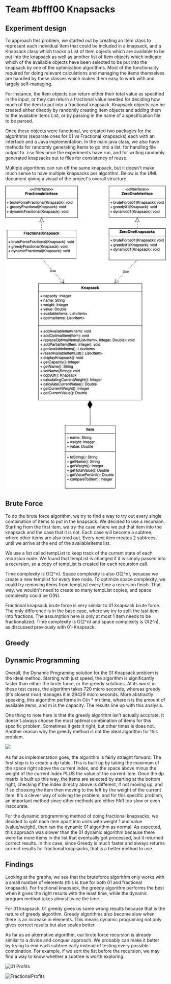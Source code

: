 # Team #bfff00 Knapsacks

## Experiment design
To approach this problem, we started out by creating an Item class to represent each individual Item that could be included in a knapsack, and a Knapsack class which
tracks a List of Item objects which are available to be put into the knapsack as well as another list of Item objects which indicate which of the available objects
have been selected to be put into the knapsack by one of the optimization algorithms.  Most of the functionality required for doing relevant calculations and managing the items themselves are handled by these classes which makes them easy to work with and largely self-managing.

For instance, the Item objects can return either their total value as specified in the input, or they can return a fractional value needed for deciding how much of the
item to put into a fractional knapsack.  Knapsack objects can be created either directly by randomly creating Item objects and adding them to the available Items List, or by passing in the name of a specification file to be parsed.

Once these objects were functional, we created two packages for the algorithms (separate ones for 01 vs Fractional knapsacks) each with an interface and a Java
implementation.  In the main java class, we also have methods for randomly generating Items to go into a list, for handling file output to .csv files once the
experiments have run, and for writing randomly generated knapsacks out to files for consistency of reuse.

Multiple algorithms can run off the same knapsack, but it doesn't make much sense to have multiple knapsacks per algorithm. Below
is the UML document giving a visual of the project's overall structure.

![](Project-2-UML.png)

## Brute Force

To do the brute force algorithm, we try to find a way to try out every single combination of items to put in the knapsack. We decided to use a recursion. Starting from the first item, we try the case where we put that item into the knapsack and the case that it is not. Each case will become a subtree, where other items are also tried out. Every next item creates 2 subtrees, until we arrive at the end of the availableItems list.

We use a list called tempList to keep track of the current state of each recursion node. We found that tempList is changed if it is simply passed into a recursion, so a copy of tempList is created for each recursion call.

Time complexity is O(2^n). Space complexity is also O(2^n), because we create a new templist for every tree node. To optimize space complexity, we could try removing items from tempList every time a recursion finish. That way, we wouldn't need to create so many tempList copies, and space complexity could be O(N).

Fractional knapsack brute force is very similar to 01 knapsack brute force. The only difference is in the base case, where we try to split the last item into fractions. The assumption here is only at most 1 item needs to be fractionalized. Time complexity is O(2^n) and space complexity is O(2^n), as discussed previously with 01-Knapsack.

## Greedy

## Dynamic Programming

Overall, the Dynamic Programing solution for the 01 Knapsack problem is the ideal method. Starting with just speed, the
algorithm is significantly faster than either the brute force, or the greedy solutions. At its worst in these test cases,
the algorithm takes 720 micro seconds, whereas greedy (it's closest rival) manages it in 29429 micro seconds. More abstractly
speaking, this algorithm performs in O(n * m) time, where n is the amount of available items, and m is the capacity. The
results line up with this analysis.

One thing to note here is that the greedy algorithm isn't actually accurate. It doesn't always choose the most optimal
combination of items for this specific problem. Sometimes it gets it right, but other times is does not. Another reason
why the greedy method is not the ideal algorithm for this problem.

![](https://i.imgur.com/MJdLqVL.png)

As far as implementation goes, the algorithm is fairly straight forward.
The first step is to create a dp table. This is built up by taking the maximum of the 
space right above the current index, and the space above minus the weight of the current index PLUS
the value of the current item. Once the dp matrix is built up this way, the items are selected by starting at the bottom
right, checking if the index directly above is different, if not moving up, and if so choosing the item then
moving to the left by the weight of the current item. It's a clever way of solving the problem, and for this specific problem,
an important method since other methods are either FAR too slow or even inaccurate.


For the dynamic programming method of doing fractional knapsacks, we decided to split each item apart into units with weight 1 and value (value/weight), then ran the 
dynamic 01 algorithm as normal.  As expected, this approach was slower than the 01 dynamic algorithm because there were far more items in the list that eventually
got processed, but it returned correct results.  In this case, since Greedy is much faster and always returns correct results for fractional knapsacks, that is a
better method to use.

## Findings

Looking at the graphs, we see that the bruteforce algorithm only works with a small number of elements (this is true for both 01 and fractional knapsack). For fractional knapsack, the greedy algorithm performs the best when it gives the right results with the least time, while the dynamic program method takes almost twice the time. 

For 01 knapsack, 01 greedy gives us some wrong results because that is the nature of greedy algorithm. Greedy algorithms also become slow when there is an increase in elements. This means dynamic programing not only gives correct results but also scales better. 

As far as an alternative algorithm, our brute force recursion is already similar to a divide and conquer approach. We probably can make it better by trying to end each subtree early instead of testing every possible combination. For example, if we sort the list before the recursion, we may find a way to know whether a subtree is worth exploring.


![01 Profits](https://user-images.githubusercontent.com/53946628/223330349-1cbe11d5-c0ac-452f-a09b-cafd72309688.png)


![FractionalProfits](https://user-images.githubusercontent.com/53946628/223330381-a4e31b69-5cda-440a-b9f1-05465ff3e9d7.png)
